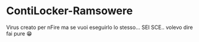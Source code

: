 # ContiLocker-Ramsowere

Virus creato per nFire ma se vuoi eseguirlo lo stesso... SEI SCE.. volevo dire fai pure 😁
